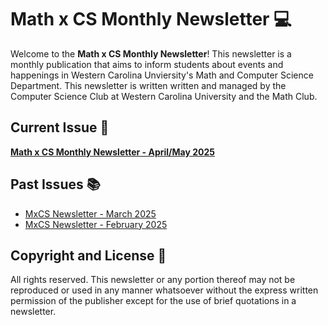 # Math x CS Monthly Newsletter 💻

Welcome to the **Math x CS Monthly Newsletter**! This newsletter is a monthly publication that aims to inform students about events and happenings in Western Carolina Unviersity's Math and Computer Science Department. This newsletter is written written and managed by the Computer Science Club at Western Carolina University and the Math Club.

## Current Issue 📅

**[Math x CS Monthly Newsletter - April/May 2025](2025/2025-04-05.md)**

## Past Issues 📚

-   [MxCS Newsletter - March 2025](2025/2025-03.md)
-   [MxCS Newsletter - February 2025](2025/2025-02.md)

## Copyright and License 📜

All rights reserved. This newsletter or any portion thereof may not be reproduced or used in any manner whatsoever without the express written permission of the publisher except for the use of brief quotations in a newsletter.
